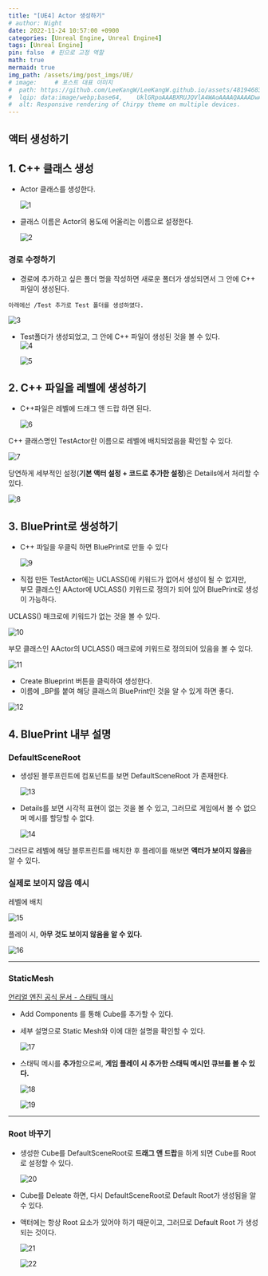 ```yaml
---
title: "[UE4] Actor 생성하기"
# author: Night
date: 2022-11-24 10:57:00 +0900
categories: [Unreal Engine, Unreal Engine4]
tags: [Unreal Engine]
pin: false  # 핀으로 고정 역할
math: true
mermaid: true
img_path: /assets/img/post_imgs/UE/
# image:     # 포스트 대표 이미지
#  path: https://github.com/LeeKangW/LeeKangW.github.io/assets/48194683/7e5b8251-2544-4eea-b702-ad59aa404e9e
#  lqip: data:image/webp;base64,    UklGRpoAAABXRUJQVlA4WAoAAAAQAAAADwAABwAAQUxQSDIAAAARL0AmbZurmr57yyIiqE8oiG0bejIYEQTgqiDA9vqnsUSI6H+oAERp2HZ65qP/VIAWAFZQOCBCAAAA8AEAnQEqEAAIAAVAfCWkAALp8sF8rgRgAP7o9FDvMCkMde9PK7euH5M1m6VWoDXf2FkP3BqV0ZYbO6NA/VFIAAAA
#  alt: Responsive rendering of Chirpy theme on multiple devices.
---
```


## 액터 생성하기

## 1\. C++ 클래스 생성

-   Actor 클래스를 생성한다.

    ![1](1.png)  

-   클래스 이름은 Actor의 용도에 어울리는 이름으로 설정한다.

    ![2](2.png)  

### 경로 수정하기

-   경로에 추가하고 싶은 폴더 명을 작성하면 새로운 폴더가 생성되면서 그 안에 C++ 파일이 생성된다.

```
아래에선 /Test 추가로 Test 폴더를 생성하였다.  
```

![3](3.png)

-   Test폴더가 생성되었고, 그 안에 C++ 파일이 생성된 것을 볼 수 있다.  
    ![4](4.png)   

    ![5](5.png)

## 2\. C++ 파일을 레벨에 생성하기

-   C++파일은 레벨에 드래그 앤 드랍 하면 된다.  

    ![6](6.png)

C++ 클래스명인 TestActor란 이름으로 레벨에 배치되었음을 확인할 수 있다.

![7](7.png)

당연하게 세부적인 설정(**기본 액터 설정 + 코드로 추가한 설정**)은 Details에서 처리할 수 있다.

![8](8.png)

## 3\. BluePrint로 생성하기

-   C++ 파일을 우클릭 하면 BluePrint로 만들 수 있다  

    ![9](9.png)

-   직접 만든 TestActor에는 UCLASS()에 키워드가 없어서 생성이 될 수 없지만,  
    부모 클래스인 AActor에 UCLASS() 키워드로 정의가 되어 있어 BluePrint로 생성이 가능하다.

UCLASS() 매크로에 키워드가 없는 것을 볼 수 있다.

![10](10.png)

부모 클래스인 AActor의 UCLASS() 매크로에 키워드로 정의되어 있음을 볼 수 있다.

![11](11.png)

-   Create Blueprint 버튼을 클릭하여 생성한다.
-   이름에 \_BP를 붙여 해당 클래스의 BluePrint인 것을 알 수 있게 하면 좋다.

![12](12.png)

## 4\. BluePrint 내부 설명

### DefaultSceneRoot

-   생성된 블루프린트에 컴포넌트를 보면 DefaultSceneRoot 가 존재한다.  
    
    ![13](13.png)

-   Details를 보면 시각적 표현이 없는 것을 볼 수 있고, 그러므로 게임에서 볼 수 없으며 메시를 할당할 수 없다.  
    
    ![14](14.png)

그러므로 레벨에 해당 블루프린트를 배치한 후 플레이를 해보면 **액터가 보이지 않음**을 알 수 있다.

### 실제로 보이지 않음 예시

레벨에 배치

![15](15.png)

플레이 시, **아무 것도 보이지 않음을 알 수 있다.**

![16](16.png)

---

### StaticMesh

[언리얼 엔진 공식 문서 - 스태틱 매시](https://docs.unrealengine.com/4.27/ko/WorkingWithContent/Types/StaticMeshes/)

-   Add Components 를 통해 Cube를 추가할 수 있다.
-   세부 설명으로 Static Mesh와 이에 대한 설명을 확인할 수 있다.  
    
    ![17](17.png)

-   스태틱 메시를 **추가**함으로써, **게임 플레이 시 추가한 스태틱 메시인 큐브를 볼 수 있다.**  
    
    ![18](18.png)
    
    ![19](19.png)

---

### Root 바꾸기

-   생성한 Cube를 DefaultSceneRoot로 **드래그 앤 드랍**을 하게 되면 Cube를 Root로 설정할 수 있다.

    ![20](20.png)

-   Cube를 Deleate 하면, 다시 DefaultSceneRoot로 Default Root가 생성됨을 알 수 있다.
-   액터에는 항상 Root 요소가 있어야 하기 때문이고, 그러므로 Default Root 가 생성되는 것이다.  
     
    ![21](21.png)
    
    ![22](22.png)

